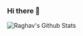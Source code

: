 ### Hi there 👋

<!--
**ragharwal/ragharwal** is a ✨ _special_ ✨ repository because its `README.md` (this file) appears on your GitHub profile.

Here are some ideas to get you started:

- 🔭 I’m currently working on ...
- 🌱 I’m currently learning ...
- 👯 I’m looking to collaborate on ...
- 🤔 I’m looking for help with ...
- 💬 Ask me about ...
- 📫 How to reach me: ...
- 😄 Pronouns: ...
- ⚡ Fun fact: ...
-->

![Raghav's Github Stats](https://github-readme-stats.vercel.app/api?username=ragharwal&show_icons=true&bg_color=204886,3967A2,204886&title_color=091441&text_color=ffffff&icon_color=091441)
